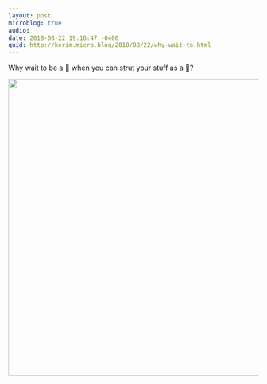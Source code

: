 ```yaml
---
layout: post
microblog: true
audio: 
date: 2018-08-22 19:16:47 -0400
guid: http://kerim.micro.blog/2018/08/22/why-wait-to.html
---
```

Why wait to be a 🦋 when you can strut your stuff as a 🐛?

<img src="http://micro.oxus.net/uploads/2018/5b17500571.jpg" width="600" height="598" />
